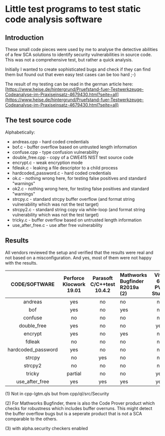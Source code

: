 # Little test programs to test static code analysis software

## Introduction

These small code pieces were used by me to analyse the detective abilities
of a few SCA solutions to identify security vulnerabilities in source code.
This was not a comprehensive test, but rather a quick analysis.

Initially I wanted to create sophisticated bugs and check if they can find
them but found out that even easy test cases can be too hard ;-)

The result of my testing can be read in the german article here:
[https://www.heise.de/hintergrund/Pruefstand-fuer-Testwerkzeuge-Codeanalyse-im-Praxiseinsatz-4679430.html?seite=all](https://www.heise.de/hintergrund/Pruefstand-fuer-Testwerkzeuge-Codeanalyse-im-Praxiseinsatz-4679430.html?seite=all)

## The test source code

Alphabetically:

 - andreas.cpp - hard coded credentials
 - bof.c - buffer overflow based on untrusted length information
 - confuse.cpp - type confusion vulnerability
 - double_free.cpp - copy of a CWE415 NIST test source code
 - encrypt.c - weak encryption mode
 - fdleak.c - leaking a file descriptor to a child process
 - hardcoded_password.c - hard coded credentials
 - ok.c - nothing wrong here, for testing false positives and standard "warnings"
 - ok2.c - nothing wrong here, for testing false positives and standard "warnings"
 - strcpy.c - standard strcpy buffer overflow (and format string vulnerability which was not the test target)
 - strcpy2.c - standard string copy via while-loop (and format string vulnerability which was not the test target)
 - tricky.c - buffer overflow based on untrusted length information
 - use_after_free.c - use after free vulnerability

## Results

All vendors reviewed the setup and verified that the results were real and not
based on a misconfiguration.
And yes, most of them were not happy with the results.

|   CODE/SOFTWARE    |Perforce Klocwork 19.01|Parasoft C/C++test 10.4.2|Mathworks Bugfinder R2019a (2)|Viva 64 PVS Studio|CodeQL Feb 2022|joern Feb 2022|cppcheck 2.6|llvm 14 clang-analyzer|
|:------------------:|:------:|:-------:|:--------|:-------------:|:------:|:------:|:------------:|:------------:|
| andreas            | yes    | no      | no      | no            | no     | no     | no           | no           |
| bof                | yes    | no      | yes     | no            | yes    | no     | no           | yes(3)       |
| confuse            | no     | no      | no      | no            | no     | no     | no           | no           |
| double_free        | yes    | no      | no      | yes           | no     | no     | no           | yes          |
| encrypt            | yes    | no      | yes     | no            | yes(1) | no     | no           | no           |
| fdleak             | no     | no      | no      | no            | no     | no     | no           | no           |
| hardcoded_password | yes    | no      | no      | no            | no     | no     | no           | no           |
| strcpy             | no     | yes     | no      | no            | yes(1) | no     | no           | no           |
| strcpy2            | no     | no      | no      | no            | no     | no     | no           | no           |
| tricky             |partial | no      | no      | yes           | no     | no     | no           | no           |
| use_after_free     | yes    | yes     | yes     | yes           | no     | no     | yes          | yes          |

(1) Not in cpp-lgtm.qls but from cpp/ql/src/Security

(2) For Mathworks Bugfinder, there is also the Code Prover product which checks
    for robustness which includes buffer overruns. This might detect the buffer
    overflow bugs but is a seperate product that is not a SCA comparable to the
    others.

(3) with alpha.security checkers enabled
